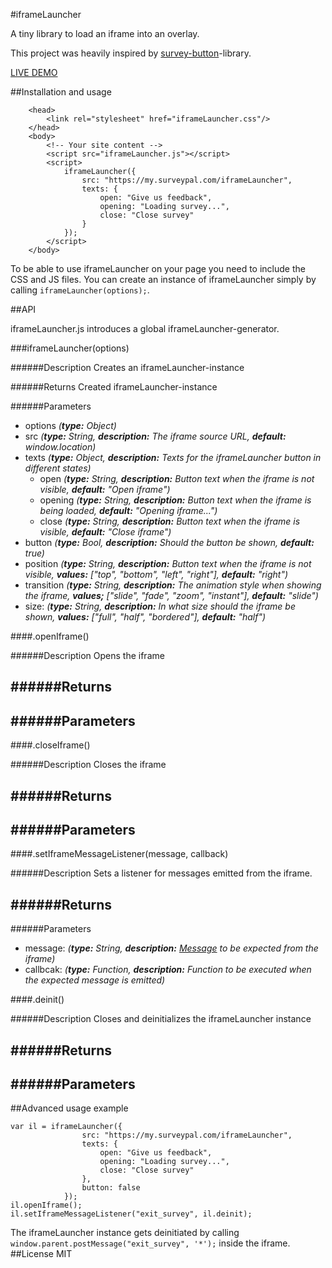 #iframeLauncher

A tiny library to load an iframe into an overlay.

This project was heavily inspired by [survey-button](https://bitbucket.org/kallelat/survey-button/src)-library.

[LIVE DEMO](http://vkentta.com/iframeLauncher/demo/)

##Installation and usage

```
    <head>
        <link rel="stylesheet" href="iframeLauncher.css"/>
    </head>
    <body>
        <!-- Your site content -->
        <script src="iframeLauncher.js"></script>
        <script>
            iframeLauncher({
                src: "https://my.surveypal.com/iframeLauncher",
                texts: {
                    open: "Give us feedback",
                    opening: "Loading survey...",
                    close: "Close survey"
                }
            });
        </script>
    </body>
```

To be able to use iframeLauncher on your page you need to include the CSS and JS files.
You can create an instance of iframeLauncher simply by calling ```iframeLauncher(options);```.

##API

iframeLauncher.js introduces a global iframeLauncher-generator.

###iframeLauncher(options)

######Description
Creates an iframeLauncher-instance

######Returns
Created iframeLauncher-instance

######Parameters
* options *(__type:__ Object)*
 * src *(__type:__ String, __description:__ The iframe source URL, __default:__ window.location)*
 * texts *(__type:__ Object, __description:__ Texts for the iframeLauncher button in different states)*
     * open *(__type:__ String, __description:__ Button text when the iframe is not visible, __default:__ "Open iframe")*
     * opening *(__type:__ String, __description:__ Button text when the iframe is being loaded, __default:__ "Opening iframe...")*
     * close *(__type:__ String, __description:__ Button text when the iframe is visible, __default:__ "Close iframe")*
 * button *(__type:__ Bool, __description:__ Should the button be shown, __default:__ true)*
 * position *(__type:__ String, __description:__ Button text when the iframe is not visible, __values:__ ["top", "bottom", "left", "right"], __default:__ "right")*
 * transition *(__type:__ String, __description:__ The animation style when showing the iframe, __values;__ ["slide", "fade", "zoom", "instant"], __default:__ "slide")*
 * size: *(__type:__ String, __description:__ In what size should the iframe be shown, __values:__ ["full", "half", "bordered"], __default:__ "half")*

####.openIframe()

######Description
Opens the iframe

######Returns
 -

######Parameters
 -

####.closeIframe()

######Description
Closes the iframe

######Returns
 -

######Parameters
 -

####.setIframeMessageListener(message, callback)

######Description
Sets a listener for messages emitted from the iframe.

######Returns
 -

######Parameters
* message: *(__type:__ String, __description:__ [Message](https://developer.mozilla.org/en-US/docs/Web/API/Window/postMessage) to be expected from the iframe)*
* callbcak: *(__type:__ Function, __description:__ Function to be executed when the expected message is emitted)*

####.deinit()

######Description
Closes and deinitializes the iframeLauncher instance

######Returns
 -

######Parameters
 -

##Advanced usage example
```
var il = iframeLauncher({
                src: "https://my.surveypal.com/iframeLauncher",
                texts: {
                    open: "Give us feedback",
                    opening: "Loading survey...",
                    close: "Close survey"
                },
                button: false
            });
il.openIframe();
il.setIframeMessageListener("exit_survey", il.deinit);
```
The iframeLauncher instance gets deinitiated by calling ```window.parent.postMessage("exit_survey", '*');``` inside the iframe.
##License
MIT
